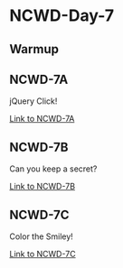 # NCWD-Day-7


## Warmup



## NCWD-7A
jQuery Click! 

[Link to NCWD-7A](https://github.com/codebug-nc/NCWD-7A)



## NCWD-7B
Can you keep a secret?

[Link to NCWD-7B](https://github.com/codebug-nc/NCWD-7B)



## NCWD-7C
Color the Smiley!

[Link to NCWD-7C](https://github.com/codebug-nc/NCWD-7C)
